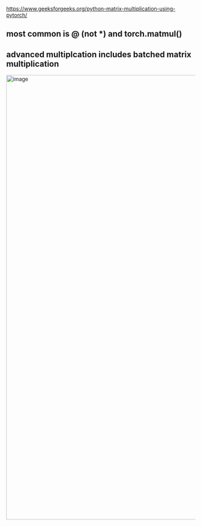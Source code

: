 https://www.geeksforgeeks.org/python-matrix-multiplication-using-pytorch/

## most common is @ (not *) and torch.matmul()

## advanced multiplcation includes batched matrix multiplication 
<img width="1182" alt="image" src="https://user-images.githubusercontent.com/81428296/225814910-b37b17ea-4a0a-4dbe-8f2a-a84e791f3150.png">
